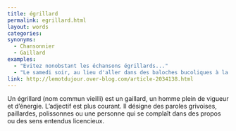 ```yaml
---
title: égrillard
permalink: egrillard.html
layout: words
categories:
synonyms:
  - Chansonnier
  - Gaillard
examples:
  - "Evitez nonobstant les échansons égrillards..."
  - "Le samedi soir, au lieu d'aller dans des baloches bucoliques à la rencontre d'échansons égrillards."
link: http://lemotdujour.over-blog.com/article-2034138.html
---
```


Un égrillard (nom commun vieilli) est un gaillard, un homme plein de vigueur et d’énergie. L’adjectif est plus courant. Il désigne des paroles grivoises, paillardes, polissonnes ou une personne qui se complaît dans des propos ou des sens entendus licencieux.

